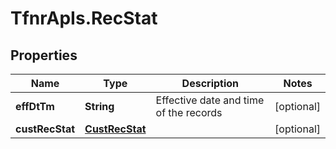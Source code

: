 # TfnrApIs.RecStat

## Properties
Name | Type | Description | Notes
------------ | ------------- | ------------- | -------------
**effDtTm** | **String** | Effective date and time of the records | [optional] 
**custRecStat** | [**CustRecStat**](CustRecStat.md) |  | [optional] 


